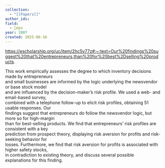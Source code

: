 ```yaml
---
collection:
  - "[[Papers]]"
author_ids:
field:
  - 🐙ops
year: 2007
created: 2025-06-16
---
```


https://escholarship.org/uc/item/2hc5v77z#:~:text=Our%20findings%20suggest%20that%20entrepreneurs,than%20for%20best%2Dselling%20products.

This work empirically assesses the degree to which inventory decisions made by entrepreneurs  
and small businesses are informed by the logic underlying the newsvendor or base stock model  
and are influenced by the decision-maker’s risk profile. We used a web- and email-based survey,  
combined with a telephone follow-up to elicit risk profiles, obtaining 51 usable responses. Our  
findings suggest that entrepreneurs do follow the newsvendor logic, but more so for high-margin  
than for best-selling products. We find that entrepreneurs’ risk profiles are consistent with a key  
prediction from prospect theory, displaying risk aversion for profits and risk-seeking behavior for  
losses. Furthermore, we find that risk aversion for profits is associated with higher safety stocks,  
in contradiction to existing theory, and discuss several possible explanations for this finding.